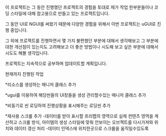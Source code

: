 
이 프로젝트는 그 동안 진행했던 프로젝트의 경험을 토대로 제가 작업 한부분들이나 코딩 스타일에 대해 참고용으로 만들고 있는 프로젝트입니다.

그 동안 UI로 NGUI를 써왔기 때문에 다양한 경험을 위해서 이번 프로젝트는 uGUI로 진행 중입니다. 

그 외에 프로젝트를 진행하면서 몇 가지 불편했던 부분에 대해서 생각해보고 그 부분에 대한 개선점이 있는지도 고려해보고 더 좋은 방법이나 시도해 보고 싶은 부분에 대해서 시도도 해볼 생각입니다. 

프로젝트는 지속적으로 공부하며 업데이트할 계획입니다.

현재까지 진행된 작업

*리소스를 생성하는 매니저 클래스 추가

*ugui를 이용하여 해당씬들의 UI창들을 생성 관리할수있는 매니저 클래스 추가

*비동기로 씬 로딩하여 진행상황을 표시해주는 로딩씬 추가

*재사용 스크롤 추가
  -데이터를 받아 표시할 프리팹의 영역으로 실제 컨텐츠 영역을 계산하고 스크롤 방식, 아이템의 생성 스타일에 맞춰 안보이는 오브젝트를 다시가져와 위치와 
  데이터 갱신 처리
 -데이터 인덱스에 위치한곳으로 스크롤을 움직일수있도록 
